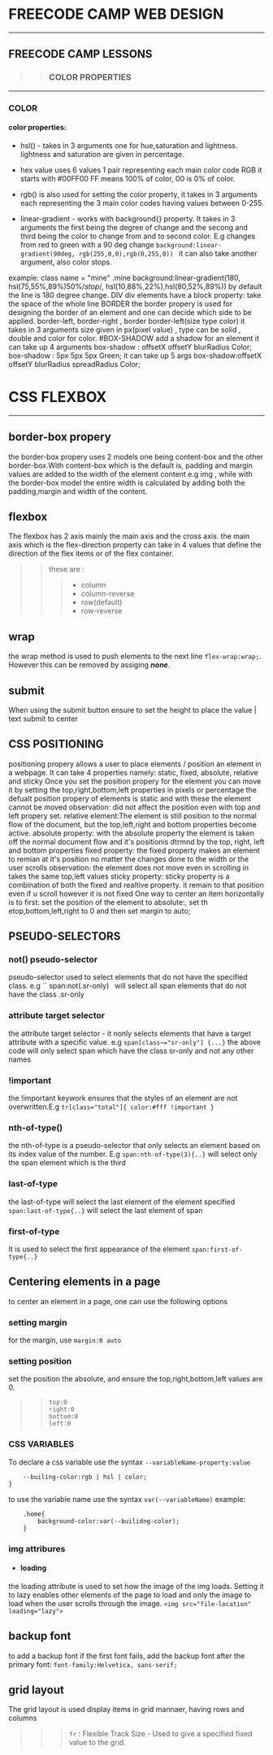# FREECODE CAMP WEB DESIGN
************************************************************************
## FREECODE CAMP LESSONS
>> ### COLOR PROPERTIES

************************************************************************
### COLOR
#### color properties:
* hsl() - takes in 3 arguments one for hue,saturation and lightness. lightness and saturation are given in percentage.

* hex value uses 6 values 1 pair representing each main color code RGB it starts with #00FF00 FF means 100% of color, 00 is 0% of color.

* rgb() is also used for setting the color property, it takes in 3 arguments each representing the 3 main color codes having values between 0-255.

* linear-gradient - works with background{} property. It takes in 3 arguments the first being the degree of change and the secong and third being the color to change from and to second color.
E.g changes from red to green with a 90 deg change 
``background:linear-gradient(90deg, rgb(255,0,0),rgb(0,255,0)) `` 
it can also take another argument, also color stops.

example:
class name = "mine"
.mine background:linear-gradient(180, hsl(75,55%,89%)50%/*stop*/, hsl(10,88%,22%),hsl(80,52%,89%))
by default the line is 180 degree change.
DIV
div elements have a block property: take the space of the whole line
BORDER
the border propery is used for designing the border of an element and one can decide which side to be applied.
border-left, border-right , border
border-left(size type color) it takes in 3 arguments size given in px(pixel value) , type can be solid , double and color for color.
#BOX-SHADOW
add a shadow for an element
it can take up 4 arguments
box-shadow : offsetX offsetY blurRadius Color;
box-shadow : 5px 5px 5px Green;
it can take up 5 args
box-shadow:offsetX offsetY blurRadius spreadRadius Color;

# CSS FLEXBOX
***********************************
## border-box propery
the border-box propery uses 2 models one  being content-box and the other border-box.With content-box which is the default is, padding and margin values are added to the width of the element content e.g img , while with the border-box model the entire width is calculated by adding both the padding,margin and width of the content.

## flexbox
The flexbox has 2 axis mainly the main axis and the cross axis.
the main axis which is the flex-direction property can take in 4 values that define the direction of the flex items or of the flex container.
>> these are :
>>> * column 
>>> * column-reverse
>>> * row(default)
>>> * row-reverse
 
## wrap
the wrap method is used to push elements to the next line ``flex-wrap:wrap;``. However this can be removed by assiging ***none***.

## submit
When using the submit button ensure to set the height to place the value | text submit to center

## CSS POSITIONING
positioning propery allows a user to place elements / position an element in a webpage. It can take 4 properties namely:
static, fixed, absolute, relative and sticky
Once you set the position propery for the element you can move it by setting the top,right,bottom,left properties in pixels or percentage
the defualt position propery of elements is static and with these the element cannot be moved
observation: did not affect the position even with top and left propery set.
relative element:The element is still position to the normal flow of the document, but the top,left,right and bottom properties become active.
absolute property: with the absolute property the element is taken off the normal document flow and it's positionis dtrmnd by the top, right, left and bottom properties
fixed property: the fixed property makes an element to remian at it's position no matter the changes done to the width or the user scrolls
observation: the element does not move even in scrolling in takes the same top,left values 
sticky property: sticky property is a combination of both the fixed and realtive property. it remain to that position even if u scroll however it is not fixed
One way to center an item horizontally is to first:
set the position of the element to absolute:, set th etop,bottom,left,right to 0 and then set margin to auto;

## PSEUDO-SELECTORS
### not() pseudo-selector
pseudo-selector used to select elements that do not have the specified class. e.g
`` span:not(.sr-only) `
`will select all span elements that do not have the class .sr-only

### attribute target selector
the attribute target selector - it nonly selects elements that have a target attribute with a specific value. e.g
``span[class~="sr-only"] {...}``
the above code will only select span which have the class sr-only and not any other names

### !important
the !important keywork ensures that the styles of an element are not overwritten.E.g
``tr[class="total"]{
    color:#fff !important
}``

### nth-of-type()
the nth-of-type is a pseudo-selector that only selects an element based on its index value of the number. E.g
``span:nth-of-type(3){..}``
will select only the span element which is the third

### last-of-type
the last-of-type will select the last element of the element specified
``span:last-of-type{..}``
will select the last element of span
### first-of-type
It is used to select the first appearance of the element
``span:first-of-type{..}``
## Centering elements in a page
to center an element in a page, one can use the following options
### setting margin
for the margin, use
``margin:0 auto``
### setting position
set the position the absolute, and ensure the top,right,bottom,left values are 0.
>>```position:absolute;
>>top:0
>>right:0
>>bottom:0
>>left:0

### CSS VARIABLES
To declare a css variable use the syntax    ``--variableName-property:value``
```root:{
    --builing-color:rgb | hsl | color;
}
```
to use the variable name use the syntax ``var(--variableName)``
example:
```
    .home{
        background-color:var(--builidng-color);
    }
```

### img attribures
* #### loading
the loading attribute is used to set how the image of the img loads. Setting it to lazy enables other elements of the page to load and only the image to load when the user scrolls through the image.
``<img src="file-location" loading="lazy">``

## backup font
to add a backup font if the first font fails, add the backup font after the primary font:
``font-family:Helvetica, sans-serif;``

## grid layout
The grid layout is used display items in grid mannaer, having rows and columns
>>>``fr`` : Flexible Track Size - Used to give a specified fixed value to the grid. 